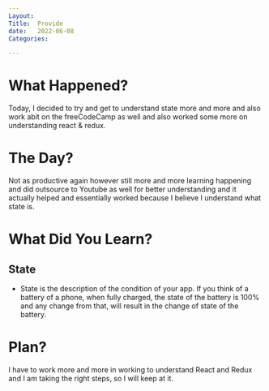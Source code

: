 ```yaml
---
Layout:
Title:  Provide
date:   2022-06-08
Categories:

---
```


# What Happened?
Today, I decided to try and get to understand state more and more and also work abit on the freeCodeCamp as well and also worked some more on understanding react & redux.

# The Day?
Not as productive again however still more and more learning happening and did outsource to Youtube as well for better understanding and it actually helped and essentially worked because I believe I understand what state is.

# What Did You Learn?
## State
- State is the description of the condition of your app. If you think of a battery of a phone, when fully charged, the state of the battery is 100% and any change from that, will result in the change of state of the battery.

# Plan?
I have to work more and more in working to understand React and Redux and I am taking the right steps, so I will keep at it.